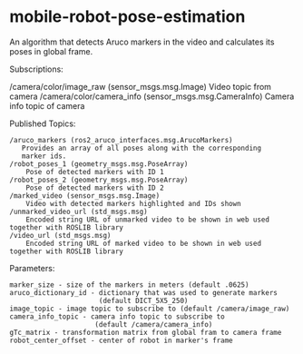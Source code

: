 # mobile-robot-pose-estimation
An algorithm that detects Aruco markers in the video and calculates its poses in global frame.

Subscriptions:

   /camera/color/image_raw (sensor_msgs.msg.Image)
      Video topic from camera
   /camera/color/camera_info (sensor_msgs.msg.CameraInfo)
      Camera info topic of camera

Published Topics:

    /aruco_markers (ros2_aruco_interfaces.msg.ArucoMarkers)
       Provides an array of all poses along with the corresponding
       marker ids.
    /robot_poses_1 (geometry_msgs.msg.PoseArray)
        Pose of detected markers with ID 1
    /robot_poses_2 (geometry_msgs.msg.PoseArray)
        Pose of detected markers with ID 2    
    /marked_video (sensor_msgs.msg.Image)
        Video with detected markers highlighted and IDs shown 
    /unmarked_video_url (std_msgs.msg)
        Encoded string URL of unmarked video to be shown in web used together with ROSLIB library
    /video_url (std_msgs.msg)
        Encoded string URL of marked video to be shown in web used together with ROSLIB library

Parameters:

    marker_size - size of the markers in meters (default .0625)
    aruco_dictionary_id - dictionary that was used to generate markers
                          (default DICT_5X5_250)
    image_topic - image topic to subscribe to (default /camera/image_raw)
    camera_info_topic - camera info topic to subscribe to
                         (default /camera/camera_info)
    gTc_matrix - transformation matrix from global fram to camera frame
    robot_center_offset - center of robot in marker's frame
